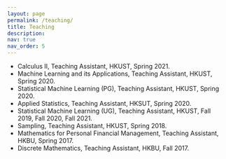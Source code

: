 ```yaml
---
layout: page
permalink: /teaching/
title: Teaching
description: 
nav: true
nav_order: 5
---
```



- Calculus II, Teaching Assistant, HKUST, Spring 2021.
- Machine Learning and its Applications, Teaching Assistant, HKUST, Spring 2020.
- Statistical Machine Learning (PG), Teaching Assistant, HKUST, Spring 2020.
- Applied Statistics, Teaching Assistant, HKSUT, Spring 2020.
- Statistical Machine Learning (UG), Teaching Assistant, HKUST, Fall 2019, Fall 2020, Fall 2021.
- Sampling, Teaching Assistant, HKUST, Spring 2018.
- Mathematics for Personal Financial Management, Teaching Assistant, HKBU, Spring 2017.
- Discrete Mathematics, Teaching Assistant, HKBU, Fall 2017.
